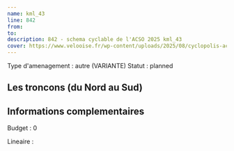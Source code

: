 ```yaml
---
name: kml_43 
line: 842
from: 
to:  
description: 842 - schema cyclable de l'ACSO 2025 kml_43 
cover: https://www.velooise.fr/wp-content/uploads/2025/08/cyclopolis-acso-842.jpg
---
```

Type d'amenagement : autre (VARIANTE)
Statut : planned
## Les troncons (du Nord au Sud)

## Informations complementaires

Budget  : 0 

Lineaire :

